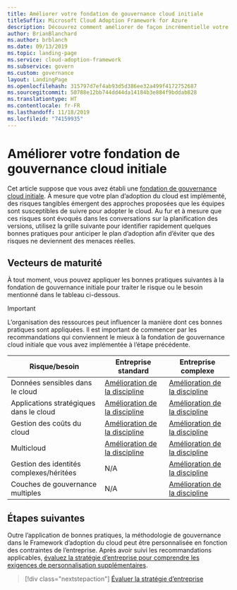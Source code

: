 ```yaml
---
title: Améliorer votre fondation de gouvernance cloud initiale
titleSuffix: Microsoft Cloud Adoption Framework for Azure
description: Découvrez comment améliorer de façon incrémentielle votre fondation de gouvernance cloud initiale.
author: BrianBlanchard
ms.author: brblanch
ms.date: 09/13/2019
ms.topic: landing-page
ms.service: cloud-adoption-framework
ms.subservice: govern
ms.custom: governance
layout: LandingPage
ms.openlocfilehash: 315797d7ef4ab93d5d386ee32a499f4172752687
ms.sourcegitcommit: 50788e12bb744dd44da14184b3e884f9bddab828
ms.translationtype: HT
ms.contentlocale: fr-FR
ms.lasthandoff: 11/18/2019
ms.locfileid: "74159935"
---
```

# <a name="improve-your-initial-cloud-governance-foundation"></a>Améliorer votre fondation de gouvernance cloud initiale

Cet article suppose que vous avez établi une [fondation de gouvernance cloud initiale](./initial-foundation.md). À mesure que votre plan d’adoption du cloud est implémenté, des risques tangibles émergent des approches proposées que les équipes sont susceptibles de suivre pour adopter le cloud. Au fur et à mesure que ces risques sont évoqués dans les conversations sur la planification des versions, utilisez la grille suivante pour identifier rapidement quelques bonnes pratiques pour anticiper le plan d’adoption afin d’éviter que des risques ne deviennent des menaces réelles.

## <a name="maturity-vectors"></a>Vecteurs de maturité

À tout moment, vous pouvez appliquer les bonnes pratiques suivantes à la fondation de gouvernance initiale pour traiter le risque ou le besoin mentionné dans le tableau ci-dessous.

> [!IMPORTANT]
> L’organisation des ressources peut influencer la manière dont ces bonnes pratiques sont appliquées. Il est important de commencer par les recommandations qui conviennent le mieux à la fondation de gouvernance cloud initiale que vous avez implémentée à l’étape précédente.

|Risque/besoin | Entreprise standard | Entreprise complexe |
|---|---|---|
|Données sensibles dans le cloud|[Amélioration de la discipline](./guides/standard/security-baseline-improvement.md)|[Amélioration de la discipline](./guides/complex/security-baseline-improvement.md)|
|Applications stratégiques dans le cloud|[Amélioration de la discipline](./guides/standard/resource-consistency-improvement.md)|[Amélioration de la discipline](./guides/complex/resource-consistency-improvement.md)|
|Gestion des coûts du cloud|[Amélioration de la discipline](./guides/standard/cost-management-improvement.md)|[Amélioration de la discipline](./guides/complex/cost-management-improvement.md)|
|Multicloud|[Amélioration de la discipline](./guides/standard/multicloud-improvement.md)|[Amélioration de la discipline](./guides/complex/multicloud-improvement.md)|
|Gestion des identités complexes/héritées|N/A|[Amélioration de la discipline](./guides/complex/identity-baseline-improvement.md)|
|Couches de gouvernance multiples|N/A|[Amélioration de la discipline](./guides/complex/multiple-layers-of-governance.md)|

## <a name="next-steps"></a>Étapes suivantes

Outre l’application de bonnes pratiques, la méthodologie de gouvernance dans le Framework d’adoption du cloud peut être personnalisée en fonction des contraintes de l’entreprise. Après avoir suivi les recommandations applicables, [évaluez la stratégie d’entreprise pour comprendre les exigences de personnalisation supplémentaires](./corporate-policy.md).

> [!div class="nextstepaction"]
> [Évaluer la stratégie d’entreprise](./corporate-policy.md)
